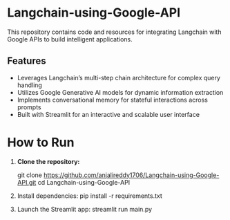 # Langchain-using-Google-API

This repository contains code and resources for integrating Langchain with Google APIs to build intelligent applications.

## Features
- Leverages Langchain’s multi-step chain architecture for complex query handling  
- Utilizes Google Generative AI models for dynamic information extraction  
- Implements conversational memory for stateful interactions across prompts   
- Built with Streamlit for an interactive and scalable user interface  

# How to Run
1. **Clone the repository:**

   git clone https://github.com/anjalireddy1706/Langchain-using-Google-API.git
   cd Langchain-using-Google-API

2. Install dependencies:
pip install -r requirements.txt

3. Launch the Streamlit app:
streamlit run main.py
